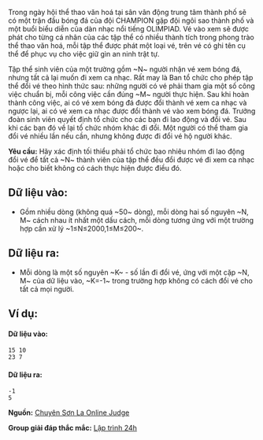 Trong ngày hội thể thao văn hoá tại sân vân động trung tâm thành phố sẽ có một trận đấu bóng đá của đội CHAMPION gặp đội ngôi sao thành phố và một buổi biểu diễn của dàn nhạc nổi tiếng OLIMPIAD. Vé vào xem sẽ được phát cho từng cá nhân của các tập thể có nhiều thành tích trong phong trào thể thao văn hoá, mỗi tập thể được phát một loại vé, trên vé có ghi tên cụ thể để phục vụ cho việc giữ gìn an ninh trật tự.

Tập thể sinh viên của một trường gồm ~N~ người nhận vé xem bóng đá, nhưng tất cả lại muốn đi xem ca nhạc. Rất may là Ban tổ chức cho phép tập thể đổi vé theo hình thức sau: những người có vé phải tham gia một số công việc chuẩn bị, mỗi công việc cần đúng ~M~ người thực hiện. Sau khi hoàn thành công việc, ai có vé xem bóng đá được đổi thành vé xem ca nhạc và ngược lại, ai có vé xem ca nhạc được đổi thành vé vào xem bóng đá. Trưởng đoàn sinh viên quyết định tổ chức cho các bạn đi lao động và đổi vé. Sau khi các bạn đó về lại tổ chức nhóm khác đi đổi. Một người có thể tham gia đổi vé nhiều lần nếu cần, nhưng không được đi đổi vé hộ người khác.

**Yêu cầu:** Hãy xác định tối thiểu phải tổ chức bao nhiêu nhóm đi lao động đổi vé để tất cả ~N~ thành viên của tập thể đều đổi được vé đi xem ca nhạc hoặc cho biết không có cách thực hiện được điều đó.

## Dữ liệu vào:
- Gồm nhiều dòng (không quá ~50~ dòng), mỗi dòng hai số nguyên ~N, M~ cách nhau ít nhất một dấu cách, mỗi dòng tương ứng với một trường hợp cần xử lý ~1≤N≤2000,1≤M≤200~.

## Dữ liệu ra:
- Mỗi dòng là một số nguyên ~K~ - số lần đi đổi vé, ứng với một cặp ~N, M~ của dữ liệu vào, ~K=-1~ trong trường hợp không có cách đổi vé cho tất cả mọi người.

## Ví dụ:
#### Dữ liệu vào:
```
15 10
23 7
```

#### Dữ liệu ra:
```
-1
5
```
**Nguồn:** [Chuyên Sơn La Online Judge](http://csloj.ddns.net/)

**Group giải đáp thắc mắc:** [Lập trình 24h](https://www.facebook.com/groups/1386904321519984)